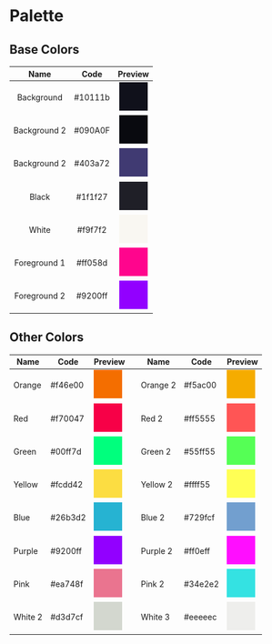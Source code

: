 # Palette

## Base Colors

|     Name     |  Code   |            Preview             |
|:------------:|:-------:|:------------------------------:|
|  Background  | #10111b |  ![](./swatches/Background.png)  |
| Background 2 | #090A0F | ![](./swatches/Background-2.png) |
| Background 2 | #403a72 | ![](./swatches/Background-3.png) |
|    Black     | #1f1f27 |    ![](./swatches/Black.png)     |
|    White     | #f9f7f2 |    ![](./swatches/White.png)     |
| Foreground 1 | #ff058d | ![](./swatches/Foreground-1.png) |
| Foreground 2 | #9200ff | ![](./swatches/Foreground-2.png) | 

## Other Colors

| Name    | Code    | Preview                     |     | Name     | Code    | Preview                     |
| ------- | ------- | --------------------------- | --- | -------- | ------- | --------------------------- |
| Orange  | #f46e00 | ![](./swatches/Orange.png)  |     | Orange 2 | #f5ac00 | ![](./swatches/Orange-2.png)  |
| Red     | #f70047 | ![](./swatches/Red.png)     |     | Red 2    | #ff5555 | ![](./swatches/Red-2.png)     |
| Green   | #00ff7d | ![](./swatches/Green.png)   |     | Green 2  | #55ff55 | ![](./swatches/Green-2.png)   |
| Yellow  | #fcdd42 | ![](./swatches/Yellow.png)  |     | Yellow 2 | #ffff55 | ![](./swatches/Yellow-2.png)  |
| Blue    | #26b3d2 | ![](./swatches/Blue.png)    |     | Blue 2   | #729fcf | ![](./swatches/Blue-2.png)    |
| Purple  | #9200ff | ![](./swatches/Purple.png)  |     | Purple 2 | #ff0eff | ![](./swatches/Purple-2.png)  |
| Pink    | #ea748f | ![](./swatches/Pink.png)    |     | Pink 2   | #34e2e2 | ![](./swatches/Pink-2.png)    |
| White 2 | #d3d7cf | ![](./swatches/White-2.png) |     | White 3  | #eeeeec | ![](./swatches/White-3.png)   |
